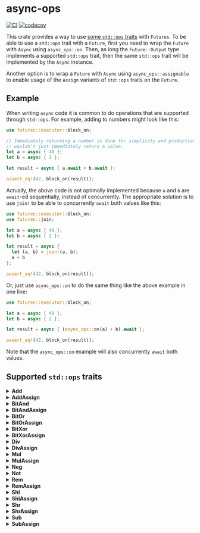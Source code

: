 # async-ops

[![CI](https://github.com/saserr/async-ops/actions/workflows/CI.yml/badge.svg)](https://github.com/saserr/async-ops/actions/workflows/CI.yml)
[![codecov](https://codecov.io/gh/saserr/async-ops/branch/main/graph/badge.svg?token=2K2DABXJMS)](https://codecov.io/gh/saserr/async-ops)

This crate provides a way to use
[some `std::ops` traits](#supported-stdops-traits) with `Futures`. To be able to
use a `std::ops` trait with a `Future`, first you need to wrap the `Future`
with `Async` using `async_ops::on`. Then, as long the `Future::Output` type
implements a supported `std::ops` trait, then the same `std::ops` trait will be
implemented by the `Async` instance.

Another option is to wrap a `Future` with `Async` using `async_ops::assignable`
to enable usage of the `Assign` variants of `std::ops` traits on the `Future`.

## Example

When writing `async` code it is common to do operations that are supported
through `std::ops`. For example, adding to numbers might look like this:

```rust
use futures::executor::block_on;

// Immediately returning a number is done for simplicity and production code
// wouldn't just immediately return a value.
let a = async { 40 };
let b = async { 2 };

let result = async { a.await + b.await };

assert_eq!(42, block_on(result));
```

Actually, the above code is not optimally implemented because `a` and `b` are
`await`-ed sequentially, instead of concurrently. The appropriate solution is to
use `join!` to be able to concurrently `await` both values like this:

```rust
use futures::executor::block_on;
use futures::join;

let a = async { 40 };
let b = async { 2 };

let result = async {
  let (a, b) = join!(a, b);
  a + b
};

assert_eq!(42, block_on(result));
```

Or, just use `async_ops::on` to do the same thing like the above example in one
line:

```rust
use futures::executor::block_on;

let a = async { 40 };
let b = async { 2 };

let result = async { (async_ops::on(a) + b).await };

assert_eq!(42, block_on(result));
```

Note that the `async_ops::on` example will also concurrently `await` both
values.

## Supported `std::ops` traits

<details>
<summary><b>Add</b></summary>

`Async` implements `Add<Rhs> where Rhs: Future` when the wrapped
`Future::Output` type implements `Add<Rhs::Output>`. The result of the
addition is
`Async<impl Future<Output = <Future::Output as Add<Rhs::Output>>::Output>>`.

```rust
use futures::executor::block_on;

let a = async { 40 };
let b = async { 2 };

let result = async { (async_ops::on(a) + b).await };

assert_eq!(42, block_on(result));
```

</details>

<details>
<summary><b>AddAssign</b></summary>

`Async` implements `AddAssign<Rhs> where Rhs: Future` when the wrapped
`Future` type implements `Assignable<<Async<Future> as Add<Rhs>>::Output>`,
which in turn requires the `Future::Output` type to implement
`Add<Rhs::Output>`.

```rust
use futures::executor::block_on;

let a = async { 40 };
let b = async { 2 };

let result = async {
  let mut a = async_ops::assignable(a);
  a += b;
  a.await
};

assert_eq!(42, block_on(result));
```

</details>

<details>
<summary><b>BitAnd</b></summary>

`Async` implements `BitAnd<Rhs> where Rhs: Future` when the wrapped
`Future::Output` type implements `BitAnd<Rhs::Output>`. The result of the
bitwise and is
`Async<impl Future<Output = <Future::Output as BitAnd<Rhs::Output>>::Output>>`.

```rust
use futures::executor::block_on;

let a = async { 110 };
let b = async { 59 };

let result = async { (async_ops::on(a) & b).await };

assert_eq!(42, block_on(result));
```

</details>

<details>
<summary><b>BitAndAssign</b></summary>

`Async` implements `BitAndAssign<Rhs> where Rhs: Future` when the wrapped
`Future` type implements `Assignable<<Async<Future> as BitAnd<Rhs>>::Output>`,
which in turn requires the `Future::Output` type to implement
`BitAnd<Rhs::Output>`.

```rust
use futures::executor::block_on;

let a = async { 110 };
let b = async { 59 };

let result = async {
  let mut a = async_ops::assignable(a);
  a &= b;
  a.await
};

assert_eq!(42, block_on(result));
```

</details>

<details>
<summary><b>BitOr</b></summary>

`Async` implements `BitOr<Rhs> where Rhs: Future` when the wrapped
`Future::Output` type implements `BitOr<Rhs::Output>`. The result of the
bitwise or is
`Async<impl Future<Output = <Future::Output as BitOr<Rhs::Output>>::Output>>`.

```rust
use futures::executor::block_on;

let a = async { 40 };
let b = async { 10 };

let result = async { (async_ops::on(a) | b).await };

assert_eq!(42, block_on(result));
```

</details>

<details>
<summary><b>BitOrAssign</b></summary>

`Async` implements `BitOrAssign<Rhs> where Rhs: Future` when the wrapped
`Future` type implements `Assignable<<Async<Future> as BitOr<Rhs>>::Output>`,
which in turn requires the `Future::Output` type to implement
`BitOr<Rhs::Output>`.

```rust
use futures::executor::block_on;

let a = async { 40 };
let b = async { 10 };

let result = async {
  let mut a = async_ops::assignable(a);
  a |= b;
  a.await
};

assert_eq!(42, block_on(result));
```

</details>

<details>
<summary><b>BitXor</b></summary>

`Async` implements `BitXor<Rhs> where Rhs: Future` when the wrapped
`Future::Output` type implements `BitXor<Rhs::Output>`. The result of the
bitwise xor is
`Async<impl Future<Output = <Future::Output as BitXor<Rhs::Output>>::Output>>`.

```rust
use futures::executor::block_on;

let a = async { 38 };
let b = async { 12 };

let result = async { (async_ops::on(a) ^ b).await };

assert_eq!(42, block_on(result));
```

</details>

<details>
<summary><b>BitXorAssign</b></summary>

`Async` implements `BitXorAssign<Rhs> where Rhs: Future` when the wrapped
`Future` type implements `Assignable<<Async<Future> as BitXor<Rhs>>::Output>`,
which in turn requires the `Future::Output` type to implement
`BitXor<Rhs::Output>`.

```rust
use futures::executor::block_on;

let a = async { 38 };
let b = async { 12 };

let result = async {
  let mut a = async_ops::assignable(a);
  a ^= b;
  a.await
};

assert_eq!(42, block_on(result));
```

</details>

<details>
<summary><b>Div</b></summary>

`Async` implements `Div<Rhs> where Rhs: Future` when the wrapped
`Future::Output` type implements `Div<Rhs::Output>`. The result of the
division is
`Async<impl Future<Output = <Future::Output as Div<Rhs::Output>>::Output>>`.

```rust
use futures::executor::block_on;

let a = async { 84 };
let b = async { 2 };

let result = async { (async_ops::on(a) / b).await };

assert_eq!(42, block_on(result));
```

</details>

<details>
<summary><b>DivAssign</b></summary>

`Async` implements `DivAssign<Rhs> where Rhs: Future` when the wrapped
`Future` type implements `Assignable<<Async<Future> as Div<Rhs>>::Output>`,
which in turn requires the `Future::Output` type to implement
`Div<Rhs::Output>`.

```rust
use futures::executor::block_on;

let a = async { 84 };
let b = async { 2 };

let result = async {
  let mut a = async_ops::assignable(a);
  a /= b;
  a.await
};

assert_eq!(42, block_on(result));
```

</details>

<details>
<summary><b>Mul</b></summary>

`Async` implements `Mul<Rhs> where Rhs: Future` when the wrapped
`Future::Output` type implements `Mul<Rhs::Output>`. The result of the
multiplication is
`Async<impl Future<Output = <Future::Output as Mul<Rhs::Output>>::Output>>`.

```rust
use futures::executor::block_on;

let a = async { 21 };
let b = async { 2 };

let result = async { (async_ops::on(a) * b).await };

assert_eq!(42, block_on(result));
```

</details>

<details>
<summary><b>MulAssign</b></summary>

`Async` implements `MulAssign<Rhs> where Rhs: Future` when the wrapped
`Future` type implements `Assignable<<Async<Future> as Mul<Rhs>>::Output>`,
which in turn requires the `Future::Output` type to implement
`Mul<Rhs::Output>`.

```rust
use futures::executor::block_on;

let a = async { 21 };
let b = async { 2 };

let result = async {
  let mut a = async_ops::assignable(a);
  a *= b;
  a.await
};

assert_eq!(42, block_on(result));
```

</details>

<details>
<summary><b>Neg</b></summary>

`Async` implements `Neg` when the wrapped `Future::Output` type implements
`Neg`. The result of the negation is
`Async<impl Future<Output = <Future::Output as Neg>::Output>>`.

```rust
use futures::executor::block_on;

let a = async { -42 };

let result = async { (-async_ops::on(a)).await };

assert_eq!(42, block_on(result));
```

</details>

<details>
<summary><b>Not</b></summary>

`Async` implements `Not` when the wrapped `Future::Output` type implements
`Not`. The result of the logical negation is
`Async<impl Future<Output = <Future::Output as Not>::Output>>`.

```rust
use futures::executor::block_on;

let a = async { 213_u8 };

let result = async { (!async_ops::on(a)).await };

assert_eq!(42, block_on(result));
```

</details>

<details>
<summary><b>Rem</b></summary>

`Async` implements `Rem<Rhs> where Rhs: Future` when the wrapped
`Future::Output` type implements `Rem<Rhs::Output>`. The result of the
reminder operation is
`Async<impl Future<Output = <Future::Output as Rem<Rhs::Output>>::Output>>`.

```rust
use futures::executor::block_on;

let a = async { 42 };
let b = async { 5 };

let result = async { (async_ops::on(a) % b).await };

assert_eq!(2, block_on(result));
```

</details>

<details>
<summary><b>RemAssign</b></summary>

`Async` implements `RemAssign<Rhs> where Rhs: Future` when the wrapped
`Future` type implements `Assignable<<Async<Future> as Rem<Rhs>>::Output>`,
which in turn requires the `Future::Output` type to implement
`Rem<Rhs::Output>`.

```rust
use futures::executor::block_on;

let a = async { 42 };
let b = async { 5 };

let result = async {
  let mut a = async_ops::assignable(a);
  a %= b;
  a.await
};

assert_eq!(2, block_on(result));
```

</details>

<details>
<summary><b>Shl</b></summary>

`Async` implements `Shl<Rhs> where Rhs: Future` when the wrapped
`Future::Output` type implements `Shl<Rhs::Output>`. The result of the left
shift is
`Async<impl Future<Output = <Future::Output as Shl<Rhs::Output>>::Output>>`.

```rust
use futures::executor::block_on;

let a = async { 21 };
let b = async { 1 };

let result = async { (async_ops::on(a) << b).await };

assert_eq!(42, block_on(result));
```

</details>

<details>
<summary><b>ShlAssign</b></summary>

`Async` implements `ShlAssign<Rhs> where Rhs: Future` when the wrapped `Future`
type implements `Assignable<<Async<Future> as Shl<Rhs>>::Output>`, which in turn
requires the `Future::Output` type to implement `Shl<Rhs::Output>`.

```rust
use futures::executor::block_on;

let a = async { 21 };
let b = async { 1 };

let result = async {
  let mut a = async_ops::assignable(a);
  a <<= b;
  a.await
};

assert_eq!(42, block_on(result));
```

</details>

<details>
<summary><b>Shr</b></summary>

`Async` implements `Shr<Rhs> where Rhs: Future` when the wrapped
`Future::Output` type implements `Shr<Rhs::Output>`. The result of the right
shift is
`Async<impl Future<Output = <Future::Output as Shr<Rhs::Output>>::Output>>`.

```rust
use futures::executor::block_on;

let a = async { 168 };
let b = async { 2 };

let result = async { (async_ops::on(a) >> b).await };

assert_eq!(42, block_on(result));
```

</details>

<details>
<summary><b>ShrAssign</b></summary>

`Async` implements `ShrAssign<Rhs> where Rhs: Future` when the wrapped `Future`
type implements `Assignable<<Async<Future> as Shr<Rhs>>::Output>`, which in turn
requires the `Future::Output` type to implement `Shr<Rhs::Output>`.

```rust
use futures::executor::block_on;

let a = async { 168 };
let b = async { 2 };

let result = async {
  let mut a = async_ops::assignable(a);
  a >>= b;
  a.await
};

assert_eq!(42, block_on(result));
```

</details>

<details>
<summary><b>Sub</b></summary>

`Async` implements `Sub<Rhs> where Rhs: Future` when the wrapped
`Future::Output` type implements `Sub<Rhs::Output>`. The result of the
subtraction is
`Async<impl Future<Output = <Future::Output as Sub<Rhs::Output>>::Output>>`.

```rust
use futures::executor::block_on;

let a = async { 44 };
let b = async { 2 };

let result = async { (async_ops::on(a) - b).await };

assert_eq!(42, block_on(result));
```

</details>

<details>
<summary><b>SubAssign</b></summary>

`Async` implements `SubAssign<Rhs> where Rhs: Future` when the wrapped
`Future` type implements `Assignable<<Async<Future> as Sub<Rhs>>::Output>`,
which in turn requires the `Future::Output` type to implement
`Sub<Rhs::Output>`.

```rust
use futures::executor::block_on;

let a = async { 44 };
let b = async { 2 };

let result = async {
  let mut a = async_ops::assignable(a);
  a -= b;
  a.await
};

assert_eq!(42, block_on(result));
```

</details>
